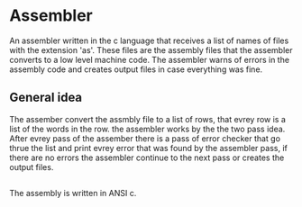 # Assembler

An assembler written in the c language that receives a list of names of files with the extension 'as'. These files are the assembly files that the assembler converts to a low level machine code.
The assembler warns of errors in the assembly code and creates output files in case everything was fine.
## General idea
The assember convert the assmbly file to a list of rows, that evrey row is a list of the words in the row. the assembler works by the the two pass idea. After evrey pass of the assember there is a pass of error checker that go thrue the list and print evrey error that was found by the assembler pass, if there are no errors the assembler continue to the next pass or creates the output files.
##
The assembly is written in ANSI c.

